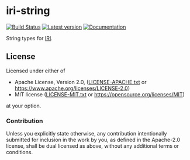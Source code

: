 # iri-string

[![Build Status](https://travis-ci.org/lo48576/iri-string.svg?branch=develop)](https://travis-ci.org/lo48576/iri-string)
[![Latest version](https://img.shields.io/crates/v/iri-string.svg)](https://crates.io/crates/iri-string)
[![Documentation](https://docs.rs/iri-string/badge.svg)](https://docs.rs/iri-string)

String types for [IRI](https://tools.ietf.org/html/rfc3987).


## License

Licensed under either of

* Apache License, Version 2.0, ([LICENSE-APACHE.txt](LICENSE-APACHE.txt) or <https://www.apache.org/licenses/LICENSE-2.0>)
* MIT license ([LICENSE-MIT.txt](LICENSE-MIT.txt) or <https://opensource.org/licenses/MIT>)

at your option.

### Contribution

Unless you explicitly state otherwise, any contribution intentionally submitted for inclusion in the work by you,
as defined in the Apache-2.0 license, shall be dual licensed as above, without any additional terms or conditions.

